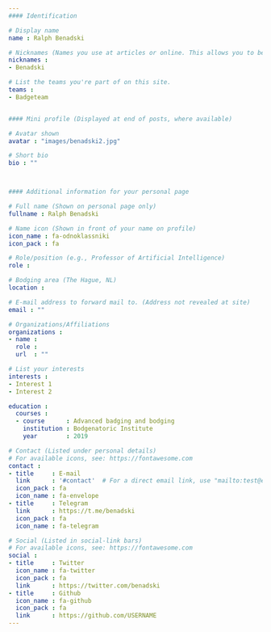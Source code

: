 ```yaml
---
#### Identification

# Display name
name : Ralph Benadski

# Nicknames (Names you use at articles or online. This allows you to be linked at articles.)
nicknames :
- Benadski

# List the teams you're part of on this site.
teams :
- Badgeteam


#### Mini profile (Displayed at end of posts, where available)

# Avatar shown
avatar : "images/benadski2.jpg"

# Short bio
bio : ""



#### Additional information for your personal page

# Full name (Shown on personal page only)
fullname : Ralph Benadski

# Name icon (Shown in front of your name on profile)
icon_name : fa-odnoklassniki
icon_pack : fa

# Role/position (e.g., Professor of Artificial Intelligence)
role :

# Bodging area (The Hague, NL)
location :

# E-mail address to forward mail to. (Address not revealed at site)
email : ""

# Organizations/Affiliations
organizations :
- name :
  role :
  url  : ""

# List your interests
interests :
- Interest 1
- Interest 2

education :
  courses :
  - course      : Advanced badging and bodging
    institution : Bodgenatoric Institute
    year        : 2019

# Contact (Listed under personal details)
# For available icons, see: https://fontawesome.com
contact :
- title     : E-mail
  link      : '#contact'  # For a direct email link, use "mailto:test@example.org".
  icon_pack : fa
  icon_name : fa-envelope
- title     : Telegram
  link      : https://t.me/benadski
  icon_pack : fa
  icon_name : fa-telegram

# Social (Listed in social-link bars)
# For available icons, see: https://fontawesome.com
social :
- title     : Twitter
  icon_name : fa-twitter
  icon_pack : fa
  link      : https://twitter.com/benadski
- title     : Github
  icon_name : fa-github
  icon_pack : fa
  link      : https://github.com/USERNAME
---
```

